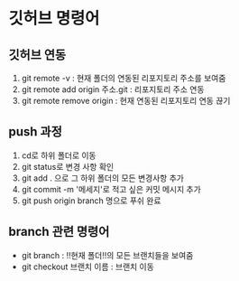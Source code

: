 # 깃허브 명령어

## 깃허브 연동
1. git remote -v : 현재 폴더의 연동된 리포지토리 주소를 보여줌
2. git remote add origin 주소.git : 리포지토리 주소 연동
3. git remote remove origin : 현재 연동된 리포지토리 연동 끊기

## push 과정
1. cd로 하위 폴더로 이동
2. git status로 변경 사항 확인
3. git add . 으로 그 하위 폴더의 모든 변경사항 추가
4. git commit -m '메세지'로 적고 싶은 커밋 메시지 추가
5. git push origin branch 명으로 푸쉬 완료

## branch 관련 명령어
* git branch : !!현재 폴더!!의 모든 브랜치들을 보여줌 
* git checkout 브랜치 이름 : 브랜치 이동